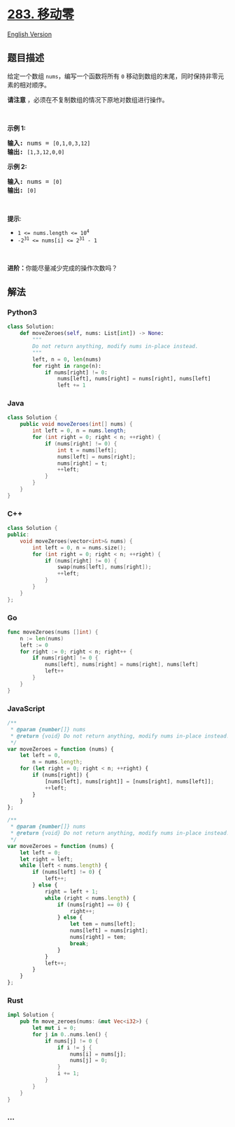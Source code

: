 # [283. 移动零](https://leetcode.cn/problems/move-zeroes)

[English Version](/solution/0200-0299/0283.Move%20Zeroes/README_EN.md)

## 题目描述

<!-- 这里写题目描述 -->

<p>给定一个数组 <code>nums</code>，编写一个函数将所有 <code>0</code> 移动到数组的末尾，同时保持非零元素的相对顺序。</p>

<p><strong>请注意</strong>&nbsp;，必须在不复制数组的情况下原地对数组进行操作。</p>

<p>&nbsp;</p>

<p><strong>示例 1:</strong></p>

<pre>
<strong>输入:</strong> nums = <code>[0,1,0,3,12]</code>
<strong>输出:</strong> <code>[1,3,12,0,0]</code>
</pre>

<p><strong>示例 2:</strong></p>

<pre>
<strong>输入:</strong> nums = <code>[0]</code>
<strong>输出:</strong> <code>[0]</code></pre>

<p>&nbsp;</p>

<p><strong>提示</strong>:</p>
<meta charset="UTF-8" />

<ul>
	<li><code>1 &lt;= nums.length &lt;= 10<sup>4</sup></code></li>
	<li><code>-2<sup>31</sup>&nbsp;&lt;= nums[i] &lt;= 2<sup>31</sup>&nbsp;- 1</code></li>
</ul>

<p>&nbsp;</p>

<p><b>进阶：</b>你能尽量减少完成的操作次数吗？</p>

## 解法

<!-- 这里可写通用的实现逻辑 -->

<!-- tabs:start -->

### **Python3**

<!-- 这里可写当前语言的特殊实现逻辑 -->

```python
class Solution:
    def moveZeroes(self, nums: List[int]) -> None:
        """
        Do not return anything, modify nums in-place instead.
        """
        left, n = 0, len(nums)
        for right in range(n):
            if nums[right] != 0:
                nums[left], nums[right] = nums[right], nums[left]
                left += 1
```

### **Java**

<!-- 这里可写当前语言的特殊实现逻辑 -->

```java
class Solution {
    public void moveZeroes(int[] nums) {
        int left = 0, n = nums.length;
        for (int right = 0; right < n; ++right) {
            if (nums[right] != 0) {
                int t = nums[left];
                nums[left] = nums[right];
                nums[right] = t;
                ++left;
            }
        }
    }
}
```

### **C++**

```cpp
class Solution {
public:
    void moveZeroes(vector<int>& nums) {
        int left = 0, n = nums.size();
        for (int right = 0; right < n; ++right) {
            if (nums[right] != 0) {
                swap(nums[left], nums[right]);
                ++left;
            }
        }
    }
};
```

### **Go**

```go
func moveZeroes(nums []int) {
	n := len(nums)
	left := 0
	for right := 0; right < n; right++ {
		if nums[right] != 0 {
			nums[left], nums[right] = nums[right], nums[left]
			left++
		}
	}
}
```

### **JavaScript**

```js
/**
 * @param {number[]} nums
 * @return {void} Do not return anything, modify nums in-place instead.
 */
var moveZeroes = function (nums) {
    let left = 0,
        n = nums.length;
    for (let right = 0; right < n; ++right) {
        if (nums[right]) {
            [nums[left], nums[right]] = [nums[right], nums[left]];
            ++left;
        }
    }
};
```

```js
/**
 * @param {number[]} nums
 * @return {void} Do not return anything, modify nums in-place instead.
 */
var moveZeroes = function (nums) {
    let left = 0;
    let right = left;
    while (left < nums.length) {
        if (nums[left] != 0) {
            left++;
        } else {
            right = left + 1;
            while (right < nums.length) {
                if (nums[right] == 0) {
                    right++;
                } else {
                    let tem = nums[left];
                    nums[left] = nums[right];
                    nums[right] = tem;
                    break;
                }
            }
            left++;
        }
    }
};
```

### **Rust**

```rust
impl Solution {
    pub fn move_zeroes(nums: &mut Vec<i32>) {
        let mut i = 0;
        for j in 0..nums.len() {
            if nums[j] != 0 {
                if i != j {
                    nums[i] = nums[j];
                    nums[j] = 0;
                }
                i += 1;
            }
        }
    }
}
```

### **...**

```

```

<!-- tabs:end -->
